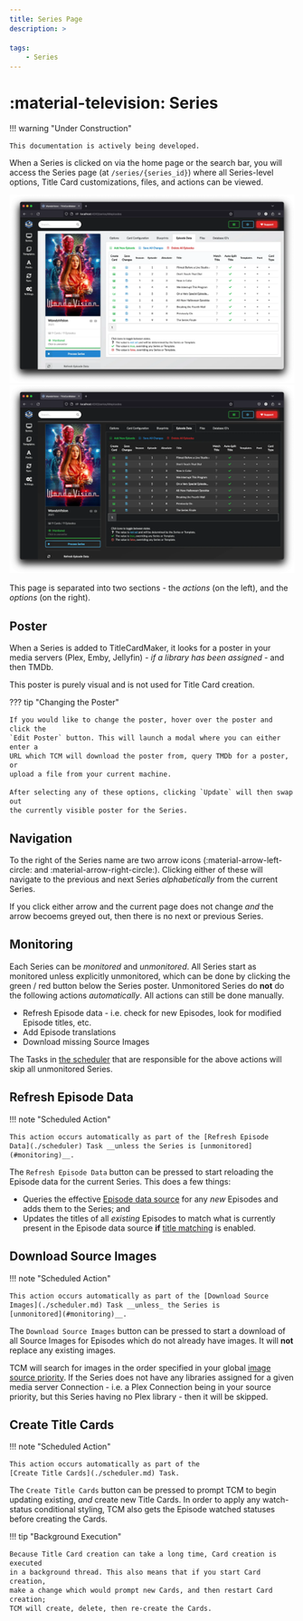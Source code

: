```yaml
---
title: Series Page
description: >
    
tags:
    - Series
---
```


# :material-television: Series

!!! warning "Under Construction"

    This documentation is actively being developed.

When a Series is clicked on via the home page or the search bar, you will access
the Series page (at `/series/{series_id}`) where all Series-level options, Title
Card customizations, files, and actions can be viewed.

![Series Page](../assets/series_light.webp#only-light)
![Series Page](../assets/series_dark.webp#only-dark)

This page is separated into two sections - the _actions_ (on the left), and the
_options_ (on the right).

## Poster

When a Series is added to TitleCardMaker, it looks for a poster in your media
servers (Plex, Emby, Jellyfin) - _if a library has been assigned_ - and then
TMDb.

This poster is purely visual and is not used for Title Card creation.

??? tip "Changing the Poster"

    If you would like to change the poster, hover over the poster and click the
    `Edit Poster` button. This will launch a modal where you can either enter a
    URL which TCM will download the poster from, query TMDb for a poster, or
    upload a file from your current machine. 

    After selecting any of these options, clicking `Update` will then swap out
    the currently visible poster for the Series.

## Navigation

To the right of the Series name are two arrow icons
(:material-arrow-left-circle: and :material-arrow-right-circle:). Clicking
either of these will navigate to the previous and next Series _alphabetically_
from the current Series.

If you click either arrow and the current page does not change _and_ the arrow
becoems greyed out, then there is no next or previous Series.

## Monitoring

Each Series can be _monitored_ and _unmonitored_. All Series start as monitored
unless explicitly unmonitored, which can be done by clicking the green / red
button below the Series poster. Unmonitored Series do __not__ do the following
actions _automatically_. All actions can still be done manually.

- Refresh Episode data - i.e. check for new Episodes, look for modified
Episode titles, etc.
- Add Episode translations
- Download missing Source Images

The Tasks in [the scheduler](./scheduler.md) that are responsible for the
above actions will skip all unmonitored Series.

## Refresh Episode Data

!!! note "Scheduled Action"

    This action occurs automatically as part of the [Refresh Episode
    Data](./scheduler) Task __unless the Series is [unmonitored](#monitoring)__.

The `Refresh Episode Data` button can be pressed to start reloading the Episode
data for the current Series. This does a few things:

- Queries the effective [Episode data source](...) for any _new_ Episodes and
adds them to the Series; and
- Updates the titles of all _existing_ Episodes to match what is currently
present in the Episode data source __if__ [title matching](...) is enabled.

## Download Source Images

!!! note "Scheduled Action"

    This action occurs automatically as part of the [Download Source
    Images](./scheduler.md) Task __unless_ the Series is
    [unmonitored](#monitoring)__.

The `Download Source Images` button can be pressed to start a download of all
Source Images for Episodes which do not already have images. It will __not__
replace any existing images.

TCM will search for images in the order specified in your global [image source
priority](./settings.md#image-source-priority). If the Series does not have
any libraries assigned for a given media server Connection - i.e. a Plex
Connection being in your source priority, but this Series having no Plex
library - then it will be skipped.

## Create Title Cards

!!! note "Scheduled Action"

    This action occurs automatically as part of the
    [Create Title Cards](./scheduler.md) Task.

The `Create Title Cards` button can be pressed to prompt TCM to begin updating
existing, _and_ create new Title Cards. In order to apply any watch-status
conditional styling, TCM also gets the Episode watched statuses before creating
the Cards.

!!! tip "Background Execution"

    Because Title Card creation can take a long time, Card creation is executed
    in a background thread. This also means that if you start Card creation,
    make a change which would prompt new Cards, and then restart Card creation;
    TCM will create, delete, then re-create the Cards.

